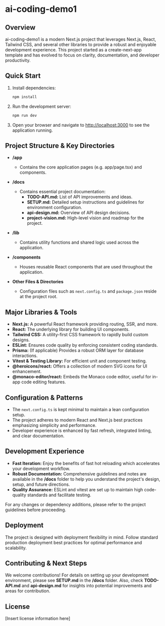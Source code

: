 # ai-coding-demo1

## Overview

ai-coding-demo1 is a modern Next.js project that leverages Next.js, React, Tailwind CSS, and several other libraries to provide a robust and enjoyable development experience. This project started as a create-next-app template and has evolved to focus on clarity, documentation, and developer productivity.

## Quick Start

1. Install dependencies:
   ```bash
   npm install
   ```
2. Run the development server:
   ```bash
   npm run dev
   ```
3. Open your browser and navigate to [http://localhost:3000](http://localhost:3000) to see the application running.

## Project Structure & Key Directories

- **/app**

  - Contains the core application pages (e.g. app/page.tsx) and components.

- **/docs**

  - Contains essential project documentation:
    - **TODO-API.md:** List of API improvements and ideas.
    - **SETUP.md:** Detailed setup instructions and guidelines for environment configuration.
    - **api-design.md:** Overview of API design decisions.
    - **project-vision.md:** High-level vision and roadmap for the project.

- **/lib**

  - Contains utility functions and shared logic used across the application.

- **/components**

  - Houses reusable React components that are used throughout the application.

- **Other Files & Directories**
  - Configuration files such as `next.config.ts` and `package.json` reside at the project root.

## Major Libraries & Tools

- **Next.js:** A powerful React framework providing routing, SSR, and more.
- **React:** The underlying library for building UI components.
- **Tailwind CSS:** A utility-first CSS framework to rapidly build custom designs.
- **ESLint:** Ensures code quality by enforcing consistent coding standards.
- **Prisma:** (If applicable) Provides a robust ORM layer for database interactions.
- **Vitest & Testing Library:** For efficient unit and component testing.
- **@heroicons/react:** Offers a collection of modern SVG icons for UI enhancement.
- **@monaco-editor/react:** Embeds the Monaco code editor, useful for in-app code editing features.

## Configuration & Patterns

- The `next.config.ts` is kept minimal to maintain a lean configuration setup.
- The project adheres to modern React and Next.js best practices emphasizing simplicity and performance.
- Developer experience is enhanced by fast refresh, integrated linting, and clear documentation.

## Development Experience

- **Fast Iteration:** Enjoy the benefits of fast hot reloading which accelerates your development workflow.
- **Robust Documentation:** Comprehensive guidelines and notes are available in the **/docs** folder to help you understand the project's design, setup, and future directions.
- **Quality Assurance:** ESLint and vitest are set up to maintain high code-quality standards and facilitate testing.

For any changes or dependency additions, please refer to the project guidelines before proceeding.

## Deployment

The project is designed with deployment flexibility in mind. Follow standard production deployment best practices for optimal performance and scalability.

## Contributing & Next Steps

We welcome contributions! For details on setting up your development environment, please see **SETUP.md** in the **/docs** folder. Also, check **TODO-API.md** and **api-design.md** for insights into potential improvements and areas for contribution.

## License

[Insert license information here]
